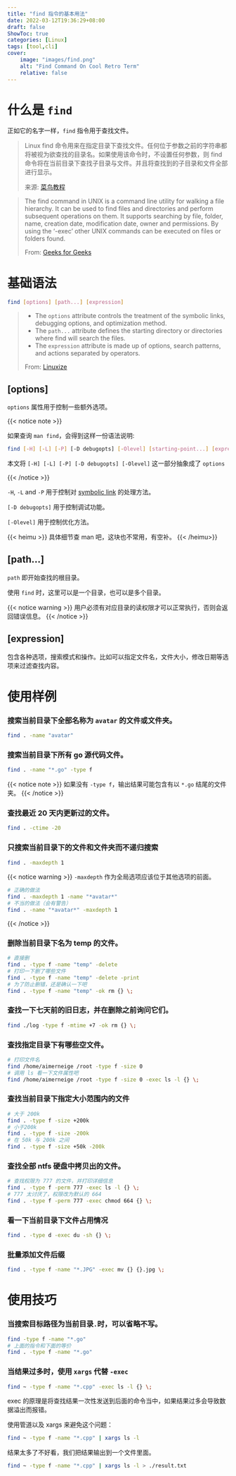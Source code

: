```yaml
---
title: "find 指令的基本用法"
date: 2022-03-12T19:36:29+08:00
draft: false
ShowToc: true
categories: [Linux]
tags: [tool,cli]
cover:
    image: "images/find.png"
    alt: "Find Command On Cool Retro Term"
    relative: false
---
```


# 什么是 `find`

正如它的名字一样，`find` 指令用于查找文件。

> Linux find 命令用来在指定目录下查找文件。任何位于参数之前的字符串都将被视为欲查找的目录名。如果使用该命令时，不设置任何参数，则 find 命令将在当前目录下查找子目录与文件。并且将查找到的子目录和文件全部进行显示。
> 
> 来源: [菜鸟教程](https://www.runoob.com/linux/linux-comm-find.html)

> The find command in UNIX is a command line utility for walking a file hierarchy. It can be used to find files and directories and perform subsequent operations on them. It supports searching by file, folder, name, creation date, modification date, owner and permissions. By using the ‘-exec’ other UNIX commands can be executed on files or folders found.
> 
> From: [Geeks for Geeks](https://www.geeksforgeeks.org/find-command-in-linux-with-examples/)

# 基础语法

```bash
find [options] [path...] [expression]
```

> - The `options` attribute controls the treatment of the symbolic links, debugging options, and optimization method.
> - The `path...` attribute defines the starting directory or directories where find will search the files.
> - The `expression` attribute is made up of options, search patterns, and actions separated by operators.
> 
> From: [Linuxize](https://linuxize.com/post/how-to-find-files-in-linux-using-the-command-line/)

## [options]

`options` 属性用于控制一些额外选项。

{{< notice note >}}

如果查询 `man find`，会得到这样一份语法说明:

```bash
find [-H] [-L] [-P] [-D debugopts] [-Olevel] [starting-point...] [expression]
```

本文将 `[-H] [-L] [-P] [-D debugopts] [-Olevel]` 这一部分抽象成了 `options`

{{< /notice >}}

`-H`, `-L` and `-P` 用于控制对 [symbolic link](https://en.wikipedia.org/wiki/Symbolic_link) 的处理方法。

`[-D debugopts]` 用于控制调试功能。
 
`[-Olevel]` 用于控制优化方法。

{{< heimu >}}
具体细节查 man 吧，这块也不常用，有空补。
{{< /heimu>}}

## [path...]

`path` 即开始查找的根目录。

使用 `find` 时，这里可以是一个目录，也可以是多个目录。

{{< notice warning >}}
用户必须有对应目录的读权限才可以正常执行，否则会返回错误信息。
{{< /notice >}}

## [expression]

包含各种选项，搜索模式和操作。比如可以指定文件名，文件大小，修改日期等选项来过滤查找内容。

# 使用样例

### 搜索当前目录下全部名称为 `avatar` 的文件或文件夹。

```bash
find . -name "avatar"
```

### 搜索当前目录下所有 go 源代码文件。

```bash
find . -name "*.go" -type f
```

{{< notice note >}}
如果没有 `-type f`，输出结果可能包含有以 `*.go` 结尾的文件夹。
{{< /notice >}}

### 查找最近 20 天内更新过的文件。

```bash
find . -ctime -20
```

### 只搜索当前目录下的文件和文件夹而不递归搜索

```bash
find . -maxdepth 1
```

{{< notice warning >}}
`-maxdepth` 作为全局选项应该位于其他选项的前面。

```bash
# 正确的做法
find . -maxdepth 1 -name "*avatar*"
# 不当的做法（会有警告）
find . -name "*avatar*" -maxdepth 1
```
{{< /notice >}}

### 删除当前目录下名为 temp 的文件。

```bash
# 直接删
find . -type f -name "temp" -delete
# 打印一下删了哪些文件
find . -type f -name "temp" -delete -print
# 为了防止删错，还是确认一下吧
find . -type f -name "temp" -ok rm {} \;
```

### 查找一下七天前的旧日志，并在删除之前询问它们。

```bash
find ./log -type f -mtime +7 -ok rm {} \;
```

### 查找指定目录下有哪些空文件。

```bash
# 打印文件名
find /home/aimerneige /root -type f -size 0
# 调用 ls 看一下文件属性吧
find /home/aimerneige /root -type f -size 0 -exec ls -l {} \;
```

### 查找当前目录下指定大小范围内的文件

```bash
# 大于 200k
find . -type f -size +200k
# 小于200k
find . -type f -size -200k
# 在 50k 与 200k 之间
find . -type f -size +50k -200k
```

### 查找全部 ntfs 硬盘中拷贝出的文件。

```bash
# 查找权限为 777 的文件，并打印详细信息
find . -type f -perm 777 -exec ls -l {} \;
# 777 太讨厌了，权限改为默认的 664
find . -type f -perm 777 -exec chmod 664 {} \;
```

### 看一下当前目录下文件占用情况

```bash
find . -type d -exec du -sh {} \;
```

### 批量添加文件后缀

```bash
find . -type f -name "*.JPG" -exec mv {} {}.jpg \;
```

# 使用技巧

###  当搜索目标路径为当前目录`.`时，可以省略不写。

```bash
find -type f -name "*.go"
# 上面的指令和下面的等价
find . -type f -name "*.go"
```

### 当结果过多时，使用 `xargs` 代替 `-exec`

```bash
find ~ -type f -name "*.cpp" -exec ls -l {} \;
```
exec 的原理是将查找结果一次性发送到后面的命令当中，如果结果过多会导致数据溢出而报错。

使用管道以及 xargs 来避免这个问题：

```bash
find ~ -type f -name "*.cpp" | xargs ls -l
```

结果太多了不好看，我们把结果输出到一个文件里面。

```bash
find ~ -type f -name "*.cpp" | xargs ls -l > ./result.txt
```
